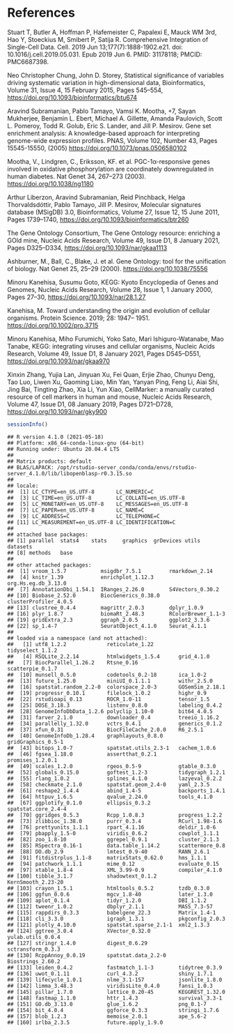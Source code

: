 # References

Stuart T, Butler A, Hoffman P, Hafemeister C, Papalexi E, Mauck WM 3rd,
Hao Y, Stoeckius M, Smibert P, Satija R. Comprehensive Integration of
Single-Cell Data. Cell. 2019 Jun 13;177(7):1888-1902.e21. doi:
10.1016/j.cell.2019.05.031. Epub 2019 Jun 6. PMID: 31178118; PMCID:
PMC6687398.

Neo Christopher Chung, John D. Storey, Statistical significance of
variables driving systematic variation in high-dimensional data,
Bioinformatics, Volume 31, Issue 4, 15 February 2015, Pages 545–554,
<https://doi.org/10.1093/bioinformatics/btu674>

Aravind Subramanian, Pablo Tamayo, Vamsi K. Mootha, +7, Sayan Mukherjee,
Benjamin L. Ebert, Michael A. Gillette, Amanda Paulovich, Scott L.
Pomeroy, Todd R. Golub, Eric S. Lander, and Jill P. Mesirov. Gene set
enrichment analysis: A knowledge-based approach for interpreting
genome-wide expression profiles. PNAS, Volume 102, Number 43, Pages
15545-15550, (2005) <https://doi.org/10.1073/pnas.0506580102>

Mootha, V., Lindgren, C., Eriksson, KF. et al. PGC-1α-responsive genes
involved in oxidative phosphorylation are coordinately downregulated in
human diabetes. Nat Genet 34, 267–273 (2003).
<https://doi.org/10.1038/ng1180>

Arthur Liberzon, Aravind Subramanian, Reid Pinchback, Helga
Thorvaldsdóttir, Pablo Tamayo, Jill P. Mesirov, Molecular signatures
database (MSigDB) 3.0, Bioinformatics, Volume 27, Issue 12, 15 June
2011, Pages 1739–1740, <https://doi.org/10.1093/bioinformatics/btr260>

The Gene Ontology Consortium, The Gene Ontology resource: enriching a
GOld mine, Nucleic Acids Research, Volume 49, Issue D1, 8 January 2021,
Pages D325–D334, <https://doi.org/10.1093/nar/gkaa1113>

Ashburner, M., Ball, C., Blake, J. et al. Gene Ontology: tool for the
unification of biology. Nat Genet 25, 25–29 (2000).
<https://doi.org/10.1038/75556>

Minoru Kanehisa, Susumu Goto, KEGG: Kyoto Encyclopedia of Genes and
Genomes, Nucleic Acids Research, Volume 28, Issue 1, 1 January 2000,
Pages 27–30, <https://doi.org/10.1093/nar/28.1.27>

Kanehisa, M. Toward understanding the origin and evolution of cellular
organisms. Protein Science. 2019; 28: 1947– 1951.
<https://doi.org/10.1002/pro.3715>

Minoru Kanehisa, Miho Furumichi, Yoko Sato, Mari Ishiguro-Watanabe, Mao
Tanabe, KEGG: integrating viruses and cellular organisms, Nucleic Acids
Research, Volume 49, Issue D1, 8 January 2021, Pages D545–D551,
<https://doi.org/10.1093/nar/gkaa970>

Xinxin Zhang, Yujia Lan, Jinyuan Xu, Fei Quan, Erjie Zhao, Chunyu Deng,
Tao Luo, Liwen Xu, Gaoming Liao, Min Yan, Yanyan Ping, Feng Li, Aiai
Shi, Jing Bai, Tingting Zhao, Xia Li, Yun Xiao, CellMarker: a manually
curated resource of cell markers in human and mouse, Nucleic Acids
Research, Volume 47, Issue D1, 08 January 2019, Pages D721–D728,
<https://doi.org/10.1093/nar/gky900>

``` r
sessionInfo()
```

    ## R version 4.1.0 (2021-05-18)
    ## Platform: x86_64-conda-linux-gnu (64-bit)
    ## Running under: Ubuntu 20.04.4 LTS
    ##
    ## Matrix products: default
    ## BLAS/LAPACK: /opt/rstudio-server_conda/conda/envs/rstudio-server_4.1.0/lib/libopenblasp-r0.3.15.so
    ##
    ## locale:
    ##  [1] LC_CTYPE=en_US.UTF-8       LC_NUMERIC=C
    ##  [3] LC_TIME=en_US.UTF-8        LC_COLLATE=en_US.UTF-8
    ##  [5] LC_MONETARY=en_US.UTF-8    LC_MESSAGES=en_US.UTF-8
    ##  [7] LC_PAPER=en_US.UTF-8       LC_NAME=C
    ##  [9] LC_ADDRESS=C               LC_TELEPHONE=C
    ## [11] LC_MEASUREMENT=en_US.UTF-8 LC_IDENTIFICATION=C
    ##
    ## attached base packages:
    ## [1] parallel  stats4    stats     graphics  grDevices utils     datasets
    ## [8] methods   base
    ##
    ## other attached packages:
    ##  [1] vroom_1.5.7           msigdbr_7.5.1         rmarkdown_2.14
    ##  [4] knitr_1.39            enrichplot_1.12.3     org.Hs.eg.db_3.13.0
    ##  [7] AnnotationDbi_1.54.1  IRanges_2.26.0        S4Vectors_0.30.2
    ## [10] Biobase_2.52.0        BiocGenerics_0.38.0   clusterProfiler_4.0.5
    ## [13] clustree_0.4.4        magrittr_2.0.3        dplyr_1.0.9
    ## [16] plyr_1.8.7            biomaRt_2.48.3        RColorBrewer_1.1-3
    ## [19] gridExtra_2.3         ggraph_2.0.5          ggplot2_3.3.6
    ## [22] sp_1.4-7              SeuratObject_4.1.0    Seurat_4.1.1
    ##
    ## loaded via a namespace (and not attached):
    ##   [1] utf8_1.2.2             reticulate_1.22        tidyselect_1.1.2
    ##   [4] RSQLite_2.2.14         htmlwidgets_1.5.4      grid_4.1.0
    ##   [7] BiocParallel_1.26.2    Rtsne_0.16             scatterpie_0.1.7
    ##  [10] munsell_0.5.0          codetools_0.2-18       ica_1.0-2
    ##  [13] future_1.25.0          miniUI_0.1.1.1         withr_2.5.0
    ##  [16] spatstat.random_2.2-0  colorspace_2.0-3       GOSemSim_2.18.1
    ##  [19] progressr_0.10.1       filelock_1.0.2         highr_0.9
    ##  [22] rstudioapi_0.13        ROCR_1.0-11            tensor_1.5
    ##  [25] DOSE_3.18.3            listenv_0.8.0          labeling_0.4.2
    ##  [28] GenomeInfoDbData_1.2.6 polyclip_1.10-0        bit64_4.0.5
    ##  [31] farver_2.1.0           downloader_0.4         treeio_1.16.2
    ##  [34] parallelly_1.32.0      vctrs_0.4.1            generics_0.1.2
    ##  [37] xfun_0.31              BiocFileCache_2.0.0    R6_2.5.1
    ##  [40] GenomeInfoDb_1.28.4    graphlayouts_0.8.0     gridGraphics_0.5-1
    ##  [43] bitops_1.0-7           spatstat.utils_2.3-1   cachem_1.0.6
    ##  [46] fgsea_1.18.0           assertthat_0.2.1       promises_1.2.0.1
    ##  [49] scales_1.2.0           rgeos_0.5-9            gtable_0.3.0
    ##  [52] globals_0.15.0         goftest_1.2-3          tidygraph_1.2.1
    ##  [55] rlang_1.0.2            splines_4.1.0          lazyeval_0.2.2
    ##  [58] checkmate_2.1.0        spatstat.geom_2.4-0    yaml_2.3.5
    ##  [61] reshape2_1.4.4         abind_1.4-5            backports_1.4.1
    ##  [64] httpuv_1.6.5           qvalue_2.24.0          tools_4.1.0
    ##  [67] ggplotify_0.1.0        ellipsis_0.3.2         spatstat.core_2.4-4
    ##  [70] ggridges_0.5.3         Rcpp_1.0.8.3           progress_1.2.2
    ##  [73] zlibbioc_1.38.0        purrr_0.3.4            RCurl_1.98-1.6
    ##  [76] prettyunits_1.1.1      rpart_4.1.16           deldir_1.0-6
    ##  [79] pbapply_1.5-0          viridis_0.6.2          cowplot_1.1.1
    ##  [82] zoo_1.8-10             ggrepel_0.9.1          cluster_2.1.3
    ##  [85] RSpectra_0.16-1        data.table_1.14.2      scattermore_0.8
    ##  [88] DO.db_2.9              lmtest_0.9-40          RANN_2.6.1
    ##  [91] fitdistrplus_1.1-8     matrixStats_0.62.0     hms_1.1.1
    ##  [94] patchwork_1.1.1        mime_0.12              evaluate_0.15
    ##  [97] xtable_1.8-4           XML_3.99-0.9           compiler_4.1.0
    ## [100] tibble_3.1.7           shadowtext_0.1.2       KernSmooth_2.23-20
    ## [103] crayon_1.5.1           htmltools_0.5.2        tzdb_0.3.0
    ## [106] ggfun_0.0.6            mgcv_1.8-40            later_1.3.0
    ## [109] aplot_0.1.4            tidyr_1.2.0            DBI_1.1.2
    ## [112] tweenr_1.0.2           dbplyr_2.1.1           MASS_7.3-57
    ## [115] rappdirs_0.3.3         babelgene_22.3         Matrix_1.4-1
    ## [118] cli_3.3.0              igraph_1.3.1           pkgconfig_2.0.3
    ## [121] plotly_4.10.0          spatstat.sparse_2.1-1  xml2_1.3.3
    ## [124] ggtree_3.0.4           XVector_0.32.0         yulab.utils_0.0.4
    ## [127] stringr_1.4.0          digest_0.6.29          sctransform_0.3.3
    ## [130] RcppAnnoy_0.0.19       spatstat.data_2.2-0    Biostrings_2.60.2
    ## [133] leiden_0.4.2           fastmatch_1.1-3        tidytree_0.3.9
    ## [136] uwot_0.1.11            curl_4.3.2             shiny_1.7.1
    ## [139] lifecycle_1.0.1        nlme_3.1-157           jsonlite_1.8.0
    ## [142] limma_3.48.3           viridisLite_0.4.0      fansi_1.0.3
    ## [145] pillar_1.7.0           lattice_0.20-45        KEGGREST_1.32.0
    ## [148] fastmap_1.1.0          httr_1.4.3             survival_3.3-1
    ## [151] GO.db_3.13.0           glue_1.6.2             png_0.1-7
    ## [154] bit_4.0.4              ggforce_0.3.3          stringi_1.7.6
    ## [157] blob_1.2.3             memoise_2.0.1          ape_5.6-2
    ## [160] irlba_2.3.5            future.apply_1.9.0

